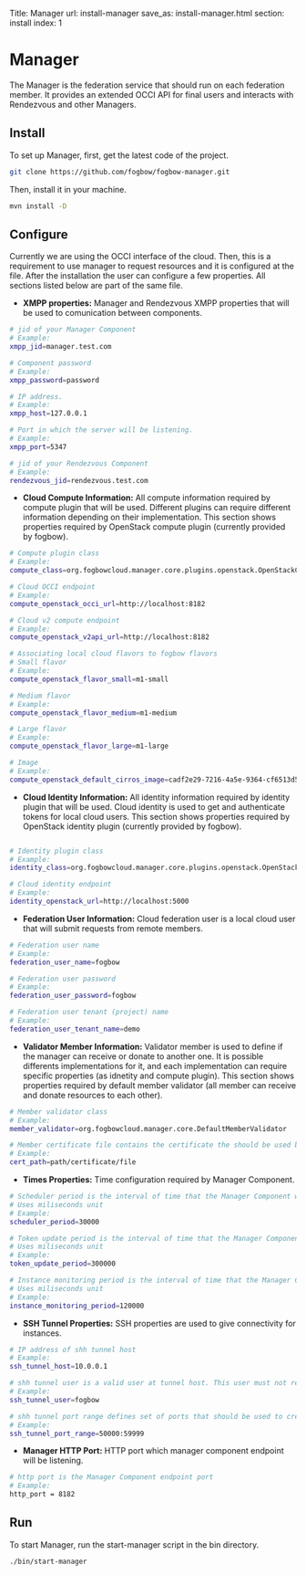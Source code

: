 Title: Manager
url: install-manager
save_as: install-manager.html
section: install
index: 1

# Manager

The Manager is the federation service that should run on each federation member. It provides an extended OCCI API for final users and interacts with Rendezvous and other Managers.  

## Install
To set up Manager, first, get the latest code of the project.
```bash
git clone https://github.com/fogbow/fogbow-manager.git
```
Then, install it in your machine.
```bash
mvn install -D
```

## Configure
Currently we are using the OCCI interface of the cloud. Then, this is a requirement to use manager to request resources and it is configured at the file.
After the installation the user can configure a few properties. All sections listed below are part of the same file.

* **XMPP properties:** Manager and Rendezvous XMPP properties that will be used to comunication between components.  

```bash
# jid of your Manager Component
# Example:
xmpp_jid=manager.test.com

# Component password
# Example:
xmpp_password=password

# IP address.
# Example:
xmpp_host=127.0.0.1

# Port in which the server will be listening.
# Example:
xmpp_port=5347

# jid of your Rendezvous Component
# Example:
rendezvous_jid=rendezvous.test.com
```

* **Cloud Compute Information:** All compute information required by compute plugin that will be used. Different plugins can require different information depending on their implementation. This section shows properties required by OpenStack compute plugin (currently provided by fogbow).

```bash
# Compute plugin class
# Example:
compute_class=org.fogbowcloud.manager.core.plugins.openstack.OpenStackComputePlugin

# Cloud OCCI endpoint
# Example:
compute_openstack_occi_url=http://localhost:8182

# Cloud v2 compute endpoint
# Example:
compute_openstack_v2api_url=http://localhost:8182

# Associating local cloud flavors to fogbow flavors
# Small flavor
# Example:
compute_openstack_flavor_small=m1-small

# Medium flavor
# Example:
compute_openstack_flavor_medium=m1-medium

# Large flavor
# Example:
compute_openstack_flavor_large=m1-large

# Image
# Example:
compute_openstack_default_cirros_image=cadf2e29-7216-4a5e-9364-cf6513d5f1fd
```

* **Cloud Identity Information:** All identity information required by identity plugin that will be used. Cloud identity is used to get and authenticate tokens for local cloud users. This section shows properties required by OpenStack identity plugin (currently provided by fogbow). 

```bash

# Identity plugin class
# Example:
identity_class=org.fogbowcloud.manager.core.plugins.openstack.OpenStackIdentityPlugin

# Cloud identity endpoint
# Example:
identity_openstack_url=http://localhost:5000
```

* **Federation User Information:** Cloud federation user is a local cloud user that will submit requests from remote members.

```bash
# Federation user name
# Example:
federation_user_name=fogbow

# Federation user password
# Example:
federation_user_password=fogbow

# Federation user tenant (project) name
# Example:
federation_user_tenant_name=demo
```

* **Validator Member Information:** Validator member is used to define if the manager can receive or donate to another one. It is possible differents implementations for it, and each implementation can require specific properties (as idnetity and compute plugin). This section shows properties required by default member validator (all member can receive and donate resources to each other).

```bash
# Member validator class
# Example:
member_validator=org.fogbowcloud.manager.core.DefaultMemberValidator

# Member certificate file contains the certificate the should be used by the manager 
# Example:
cert_path=path/certificate/file
```

* **Times Properties:** Time configuration required by Manager Component.

```bash
# Scheduler period is the interval of time that the Manager Component will periodicaly submit requests that are not fulfilled yet
# Uses miliseconds unit
# Example:
scheduler_period=30000

# Token update period is the interval of time that the Manager Component will check if it is needed to get new token for requests and get it if yes
# Uses miliseconds unit
# Example:
token_update_period=300000

# Instance monitoring period is the interval of time that the Manager Component will check if the request's instance still exists. If not, the manager will update request state according to request's attributes
# Uses miliseconds unit
# Example:
instance_monitoring_period=120000
```

* **SSH Tunnel Properties:** SSH properties are used to give connectivity for instances.

```bash
# IP address of shh tunnel host
# Example:
ssh_tunnel_host=10.0.0.1

# shh tunnel user is a valid user at tunnel host. This user must not requere password
# Example:
ssh_tunnel_user=fogbow

# shh tunnel port range defines set of ports that should be used to create reverse tunnels to the instances
# Example:
ssh_tunnel_port_range=50000:59999
```

* **Manager HTTP Port:** HTTP port which manager component endpoint will be listening.

```bash
# http port is the Manager Component endpoint port
# Example:
http_port = 8182

```
## Run
To start Manager, run the start-manager script in the bin directory.

```bash
./bin/start-manager
```
